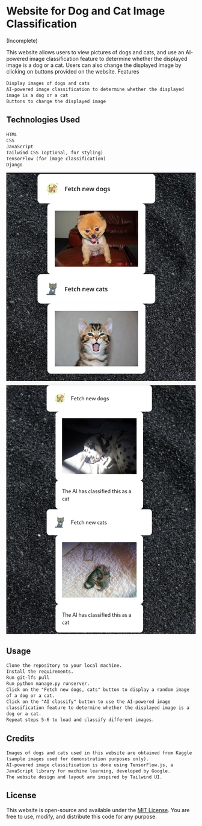 # Website for Dog and Cat Image Classification

(Incomplete)

This website allows users to view pictures of dogs and cats, and use an AI-powered image classification feature to determine whether the displayed image is a dog or a cat. Users can also change the displayed image by clicking on buttons provided on the website.
Features

    Display images of dogs and cats
    AI-powered image classification to determine whether the displayed image is a dog or a cat
    Buttons to change the displayed image

## Technologies Used

    HTML
    CSS
    JavaScript
    Tailwind CSS (optional, for styling)
    TensorFlow (for image classification)
    Django

![Screenshot screenshot](001.png)
![Screenshot screenshot](002.png)

## Usage

    Clone the repository to your local machine.
    Install the requirements.
    Run git-lfs pull
    Run python manage.py runserver.
    Click on the "Fetch new dogs, cats" button to display a random image of a dog or a cat.
    Click on the "AI classify" button to use the AI-powered image classification feature to determine whether the displayed image is a dog or a cat.
    Repeat steps 5-6 to load and classify different images.

## Credits

    Images of dogs and cats used in this website are obtained from Kaggle (sample images used for demonstration purposes only).
    AI-powered image classification is done using TensorFlow.js, a JavaScript library for machine learning, developed by Google.
    The website design and layout are inspired by Tailwind UI.

## License

This website is open-source and available under the [MIT License](LICENSE). You are free to use, modify, and distribute this code for any purpose. 